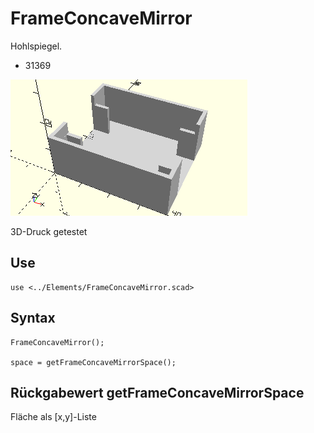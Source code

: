 # FrameConcaveMirror
Hohlspiegel.
- 31369

![FrameConcaveMirror](../../images/FrameConcaveMirror.png)

3D-Druck getestet

## Use
```
use <../Elements/FrameConcaveMirror.scad>
```

## Syntax
```
FrameConcaveMirror();

space = getFrameConcaveMirrorSpace();
```

## Rückgabewert getFrameConcaveMirrorSpace
Fläche als \[x,y]-Liste